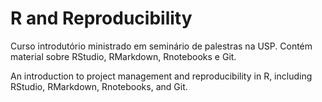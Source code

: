 # R and Reproducibility

Curso introdutório ministrado em seminário de palestras na USP. Contém material sobre RStudio, RMarkdown, Rnotebooks e Git.

An introduction to project management and reproducibility in R, including RStudio, RMarkdown, Rnotebooks, and Git.


